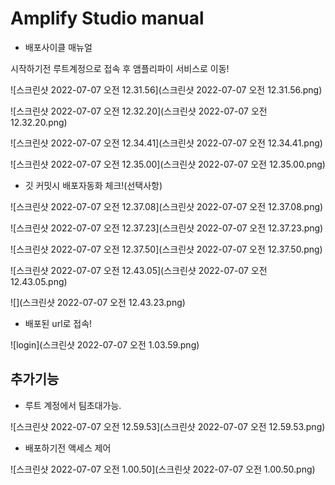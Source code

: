 

# Amplify Studio manual

- 배포사이클 매뉴얼

시작하기전 루트계정으로 접속 후 앰플리파이 서비스로 이동!

![스크린샷 2022-07-07 오전 12.31.56](스크린샷 2022-07-07 오전 12.31.56.png)

![스크린샷 2022-07-07 오전 12.32.20](스크린샷 2022-07-07 오전 12.32.20.png)

![스크린샷 2022-07-07 오전 12.34.41](스크린샷 2022-07-07 오전 12.34.41.png)

![스크린샷 2022-07-07 오전 12.35.00](스크린샷 2022-07-07 오전 12.35.00.png)

- 깃 커밋시 배포자동화 체크!(선택사항)

![스크린샷 2022-07-07 오전 12.37.08](스크린샷 2022-07-07 오전 12.37.08.png)

![스크린샷 2022-07-07 오전 12.37.23](스크린샷 2022-07-07 오전 12.37.23.png)

![스크린샷 2022-07-07 오전 12.37.50](스크린샷 2022-07-07 오전 12.37.50.png)

![스크린샷 2022-07-07 오전 12.43.05](스크린샷 2022-07-07 오전 12.43.05.png)

![](스크린샷 2022-07-07 오전 12.43.23.png)



- 배포된 url로 접속!

![login](스크린샷 2022-07-07 오전 1.03.59.png)

## 추가기능

- 루트 계정에서 팀초대가능.

![스크린샷 2022-07-07 오전 12.59.53](스크린샷 2022-07-07 오전 12.59.53.png)

- 배포하기전 액세스 제어

![스크린샷 2022-07-07 오전 1.00.50](스크린샷 2022-07-07 오전 1.00.50.png)

